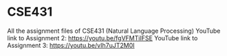 # CSE431
All the assignment files of CSE431 (Natural Language Processing)
YouTube link to Assignment 2: https://youtu.be/fgVFMTiIFSE
YouTube link to Assignment 3: https://youtu.be/vIh7uJT2M0I
